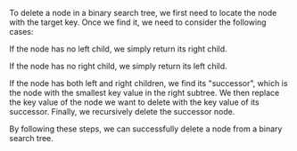 To delete a node in a binary search tree, we first need to locate the node with the target key. Once we find it, we need to consider the following cases:

If the node has no left child, we simply return its right child.

If the node has no right child, we simply return its left child.

If the node has both left and right children, we find its "successor", which is the node with the smallest key value in the right subtree. We then replace the key value of the node we want to delete with the key value of its successor. Finally, we recursively delete the successor node.

By following these steps, we can successfully delete a node from a binary search tree.

